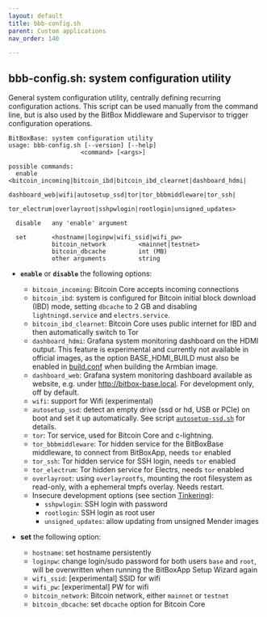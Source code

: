 ```yaml
---
layout: default
title: bbb-config.sh
parent: Custom applications
nav_order: 140

---
```

## bbb-config.sh: system configuration utility

General system configuration utility, centrally defining recurring configuration actions.
This script can be used manually from the command line, but is also used by the BitBox Middleware and Supervisor to trigger configuration operations.

```
BitBoxBase: system configuration utility
usage: bbb-config.sh [--version] [--help]
                    <command> [<args>]

possible commands:
  enable    <bitcoin_incoming|bitcoin_ibd|bitcoin_ibd_clearnet|dashboard_hdmi|
             dashboard_web|wifi|autosetup_ssd|tor|tor_bbbmiddleware|tor_ssh|
             tor_electrum|overlayroot|sshpwlogin|rootlogin|unsigned_updates>

  disable   any 'enable' argument

  set       <hostname|loginpw|wifi_ssid|wifi_pw>
            bitcoin_network         <mainnet|testnet>
            bitcoin_dbcache         int (MB)
            other arguments         string
```

* **`enable`** or **`disable`** the following options:

  * `bitcoin_incoming`: Bitcoin Core accepts incoming connections
  * `bitcoin_ibd`: system is configured for Bitcoin initial block download (IBD) mode, setting `dbcache` to 2 GB and disabling `lightningd.service` and `electrs.service`.
  * `bitcoin_ibd_clearnet`: Bitcoin Core uses public internet for IBD and then automatically switch to Tor
  * `dashboard_hdmi`: Grafana system monitoring dashboard on the HDMI output. This feature is experimental and currently not available in official images, as the option BASE_HDMI_BUILD must also be enabled in [build.conf](https://github.com/digitalbitbox/bitbox-base/blob/master/armbian/base/build.conf) when building the Armbian image.
  * `dashboard_web`: Grafana system monitoring dashboard available as website, e.g. under http://bitbox-base.local. For development only, off by default.
  * `wifi`: support for Wifi (experimental)
  * `autosetup_ssd`: detect an empty drive (ssd or hd, USB or PCIe) on boot and set it up automatically. See script [`autosetup-ssd.sh`](https://github.com/digitalbitbox/bitbox-base/blob/master/armbian/base/scripts/autosetup-ssd.sh) for details.
  * `tor`: Tor service, used for Bitcoin Core and c-lightning.
  * `tor_bbbmiddleware`: Tor hidden service for the BitBoxBase middleware, to connect from BitBoxApp, needs `tor` enabled
  * `tor_ssh`: Tor hidden service for SSH login, needs `tor` enabled
  * `tor_electrum`: Tor hidden service for Electrs, needs `tor` enabled
  * `overlayroot`: using `overlayrootfs`, mounting the root filesystem as read-only, with a ephemeral tmpfs overlay. Needs restart.
  * Insecure development options (see section [Tinkering](../tinkering)):
    * `sshpwlogin`: SSH login with password
    * `rootlogin`: SSH login as root user
    * `unsigned_updates`: allow updating from unsigned Mender images

* **set** the following option:

  * `hostname`: set hostname persistently
  * `loginpw`: change login/sudo password for both users `base` and `root`, will be overwritten when running the BitBoxApp Setup Wizard again
  * `wifi_ssid`: [experimental] SSID for wifi
  * `wifi_pw`: [experimental] PW for wifi
  * `bitcoin_network`: Bitcoin network, either `mainnet` or `testnet`
  * `bitcoin_dbcache`: set `dbcache` option for Bitcoin Core

